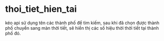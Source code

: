 # thoi_tiet_hien_tai
kéo api sử dụng tên các thành phố để tìm kiếm, sau khi đã chọn được thành phố chuyển sang màn thời tiết, sẽ hiển thị các số hiệu thời thời tiết tại thành phố đó.
